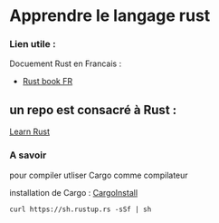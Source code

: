 # Apprendre le langage rust 

### Lien utile :

Docuement Rust en Francais :
-    [Rust book FR](https://jimskapt.github.io/rust-book-fr/)

## un repo est consacré à Rust :

[Learn Rust](https://github.com/BlockchainSpot/LearnRust)


### A savoir

pour compiler utliser Cargo comme compilateur 

installation de Cargo : [CargoInstall](https://doc.rust-lang.org/cargo/getting-started/installation.html)



``curl https://sh.rustup.rs -sSf | sh
``

